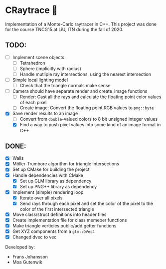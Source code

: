 # CRaytrace 🔭
Implementation of a Monte-Carlo raytracer in C++. This project was done for the course TNCG15 at LiU, ITN during the fall of 2020.

## TODO:
- [ ] Implement scene objects
  - [ ] Tetrahedron
  - [ ] Sphere (implicitly with radius)
  - [ ] Handle mutliple ray intersections, using the nearest intersection
- [ ] Simple local lighting model
  - [ ] Check that the triangle normals make sense
- [ ] Camera should have separate render and create_image functions
  - [ ] Render: Cast all the rays and calculate the floating point color values of each pixel
  - [ ] Create image: Convert the floating point RGB values to `png::byte`
- [x] Save render results to an image
  - [ ] Convert from `double`-valued colors to 8 bit unsigned integer values
  - [x] Find a way to push pixel values into some kind of an image format in C++

## DONE:
- [x] Walls
- [x] Möller-Trumbore algorithm for triangle intersections
- [x] Set up CMake for building the project
- [x] Handle dependencies with CMake
  - [x] Set up GLM library as dependency
  - [x] Set up PNG++ library as dependency
- [x] Implement (simple) rendering loop
  - [x] Iterate over all pixels
  - [x] Send rays through each pixel and set the color of the pixel to the color of the first intersected triangle
- [x] Move class/struct definitions into header files
- [x] Create implementation file for class memeber functions
- [x] Make triangle verticies public/add getter functions
- [x] Get XYZ components from a `glm::DVec4`
- [x] Changed dvec to vec

Developed by:
- Frans Johansson
- Moa Gutenwik
